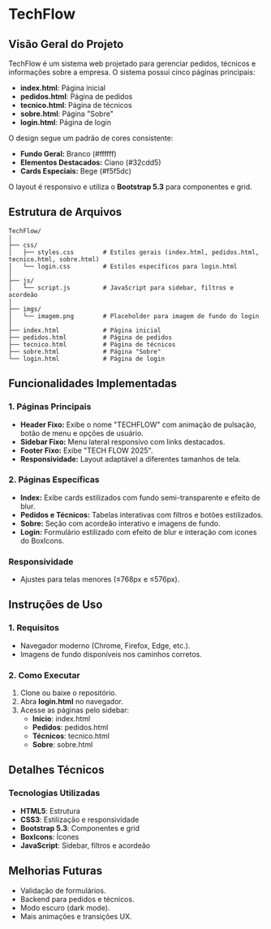 # TechFlow

## Visão Geral do Projeto
TechFlow é um sistema web projetado para gerenciar pedidos, técnicos e informações sobre a empresa. O sistema possui cinco páginas principais:
- **index.html**: Página inicial
- **pedidos.html**: Página de pedidos
- **tecnico.html**: Página de técnicos
- **sobre.html**: Página "Sobre"
- **login.html**: Página de login

O design segue um padrão de cores consistente:
- **Fundo Geral:** Branco (#ffffff)
- **Elementos Destacados:** Ciano (#32cdd5)
- **Cards Especiais:** Bege (#f5f5dc)

O layout é responsivo e utiliza o **Bootstrap 5.3** para componentes e grid.

## Estrutura de Arquivos
```
TechFlow/
│
├── css/
│   ├── styles.css        # Estilos gerais (index.html, pedidos.html, tecnico.html, sobre.html)
│   └── login.css         # Estilos específicos para login.html
│
├── js/
│   └── script.js         # JavaScript para sidebar, filtros e acordeão
│
├── imgs/
│   └── imagem.png        # Placeholder para imagem de fundo do login
│
├── index.html            # Página inicial
├── pedidos.html          # Página de pedidos
├── tecnico.html          # Página de técnicos
├── sobre.html            # Página "Sobre"
└── login.html            # Página de login
```

## Funcionalidades Implementadas
### 1. Páginas Principais
- **Header Fixo:** Exibe o nome "TECHFLOW" com animação de pulsação, botão de menu e opções de usuário.
- **Sidebar Fixo:** Menu lateral responsivo com links destacados.
- **Footer Fixo:** Exibe "TECH FLOW 2025".
- **Responsividade:** Layout adaptável a diferentes tamanhos de tela.

### 2. Páginas Específicas
- **Index:** Exibe cards estilizados com fundo semi-transparente e efeito de blur.
- **Pedidos e Técnicos:** Tabelas interativas com filtros e botões estilizados.
- **Sobre:** Seção com acordeão interativo e imagens de fundo.
- **Login:** Formulário estilizado com efeito de blur e interação com icones do BoxIcons.

### Responsividade
- Ajustes para telas menores (≤768px e ≤576px).

## Instruções de Uso
### 1. Requisitos
- Navegador moderno (Chrome, Firefox, Edge, etc.).
- Imagens de fundo disponíveis nos caminhos corretos.

### 2. Como Executar
1. Clone ou baixe o repositório.
2. Abra **login.html** no navegador.
3. Acesse as páginas pelo sidebar:
   - **Início**: index.html
   - **Pedidos**: pedidos.html
   - **Técnicos**: tecnico.html
   - **Sobre**: sobre.html

## Detalhes Técnicos
### Tecnologias Utilizadas
- **HTML5**: Estrutura
- **CSS3**: Estilização e responsividade
- **Bootstrap 5.3**: Componentes e grid
- **BoxIcons**: Ícones
- **JavaScript**: Sidebar, filtros e acordeão

## Melhorias Futuras
- Validação de formulários.
- Backend para pedidos e técnicos.
- Modo escuro (dark mode).
- Mais animações e transições UX.
